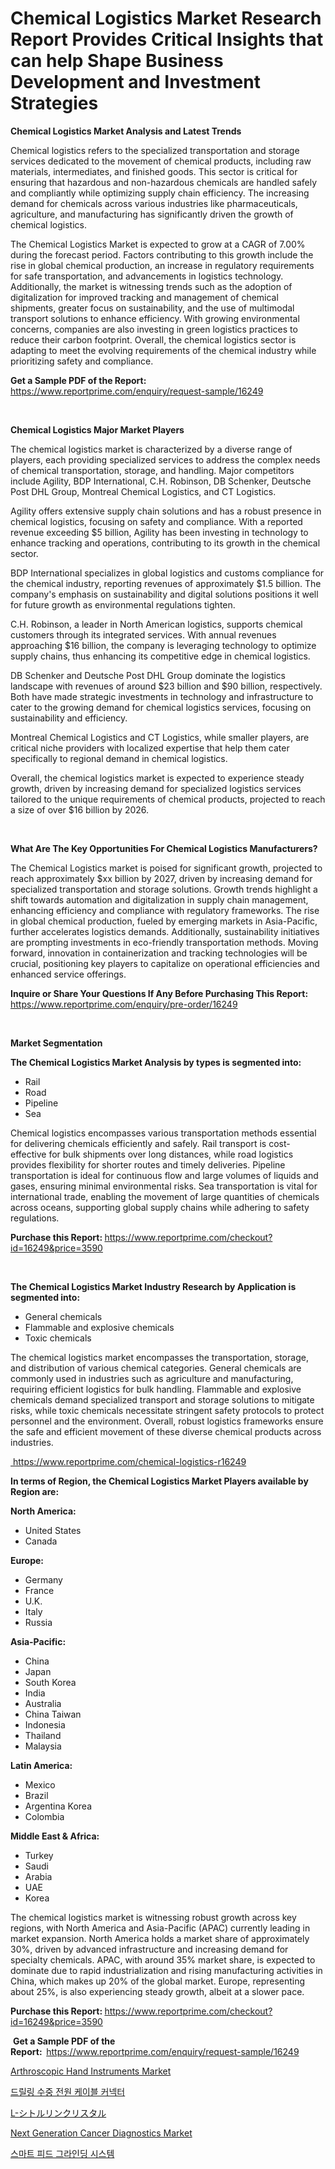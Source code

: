 <p><h1>Chemical Logistics Market Research Report Provides Critical Insights that can help Shape Business Development and Investment Strategies</h1></p><p><strong>Chemical Logistics Market Analysis and Latest Trends</strong></p>
<p><p>Chemical logistics refers to the specialized transportation and storage services dedicated to the movement of chemical products, including raw materials, intermediates, and finished goods. This sector is critical for ensuring that hazardous and non-hazardous chemicals are handled safely and compliantly while optimizing supply chain efficiency. The increasing demand for chemicals across various industries like pharmaceuticals, agriculture, and manufacturing has significantly driven the growth of chemical logistics.</p><p>The Chemical Logistics Market is expected to grow at a CAGR of 7.00% during the forecast period. Factors contributing to this growth include the rise in global chemical production, an increase in regulatory requirements for safe transportation, and advancements in logistics technology. Additionally, the market is witnessing trends such as the adoption of digitalization for improved tracking and management of chemical shipments, greater focus on sustainability, and the use of multimodal transport solutions to enhance efficiency. With growing environmental concerns, companies are also investing in green logistics practices to reduce their carbon footprint. Overall, the chemical logistics sector is adapting to meet the evolving requirements of the chemical industry while prioritizing safety and compliance.</p></p>
<p><strong>Get a Sample PDF of the Report:&nbsp;</strong> <a href="https://www.reportprime.com/enquiry/request-sample/16249">https://www.reportprime.com/enquiry/request-sample/16249</a></p>
<p>&nbsp;</p>
<p><strong>Chemical Logistics Major Market Players</strong></p>
<p><p>The chemical logistics market is characterized by a diverse range of players, each providing specialized services to address the complex needs of chemical transportation, storage, and handling. Major competitors include Agility, BDP International, C.H. Robinson, DB Schenker, Deutsche Post DHL Group, Montreal Chemical Logistics, and CT Logistics.</p><p>Agility offers extensive supply chain solutions and has a robust presence in chemical logistics, focusing on safety and compliance. With a reported revenue exceeding $5 billion, Agility has been investing in technology to enhance tracking and operations, contributing to its growth in the chemical sector.</p><p>BDP International specializes in global logistics and customs compliance for the chemical industry, reporting revenues of approximately $1.5 billion. The company's emphasis on sustainability and digital solutions positions it well for future growth as environmental regulations tighten.</p><p>C.H. Robinson, a leader in North American logistics, supports chemical customers through its integrated services. With annual revenues approaching $16 billion, the company is leveraging technology to optimize supply chains, thus enhancing its competitive edge in chemical logistics.</p><p>DB Schenker and Deutsche Post DHL Group dominate the logistics landscape with revenues of around $23 billion and $90 billion, respectively. Both have made strategic investments in technology and infrastructure to cater to the growing demand for chemical logistics services, focusing on sustainability and efficiency.</p><p>Montreal Chemical Logistics and CT Logistics, while smaller players, are critical niche providers with localized expertise that help them cater specifically to regional demand in chemical logistics. </p><p>Overall, the chemical logistics market is expected to experience steady growth, driven by increasing demand for specialized logistics services tailored to the unique requirements of chemical products, projected to reach a size of over $16 billion by 2026.</p></p>
<p>&nbsp;</p>
<p><strong>What Are The Key Opportunities For Chemical Logistics Manufacturers?</strong></p>
<p><p>The Chemical Logistics market is poised for significant growth, projected to reach approximately $xx billion by 2027, driven by increasing demand for specialized transportation and storage solutions. Growth trends highlight a shift towards automation and digitalization in supply chain management, enhancing efficiency and compliance with regulatory frameworks. The rise in global chemical production, fueled by emerging markets in Asia-Pacific, further accelerates logistics demands. Additionally, sustainability initiatives are prompting investments in eco-friendly transportation methods. Moving forward, innovation in containerization and tracking technologies will be crucial, positioning key players to capitalize on operational efficiencies and enhanced service offerings.</p></p>
<p><strong>Inquire or Share Your Questions If Any Before Purchasing This Report:</strong> <a href="https://www.reportprime.com/enquiry/pre-order/16249">https://www.reportprime.com/enquiry/pre-order/16249</a></p>
<p>&nbsp;</p>
<p><strong>Market Segmentation</strong></p>
<p><strong>The Chemical Logistics Market Analysis by types is segmented into:</strong></p>
<p><ul><li>Rail</li><li>Road</li><li>Pipeline</li><li>Sea</li></ul></p>
<p><p>Chemical logistics encompasses various transportation methods essential for delivering chemicals efficiently and safely. Rail transport is cost-effective for bulk shipments over long distances, while road logistics provides flexibility for shorter routes and timely deliveries. Pipeline transportation is ideal for continuous flow and large volumes of liquids and gases, ensuring minimal environmental risks. Sea transportation is vital for international trade, enabling the movement of large quantities of chemicals across oceans, supporting global supply chains while adhering to safety regulations.</p></p>
<p><strong>Purchase this Report:&nbsp;</strong><a href="https://www.reportprime.com/checkout?id=16249&price=3590">https://www.reportprime.com/checkout?id=16249&price=3590</a></p>
<p>&nbsp;</p>
<p><strong>The Chemical Logistics Market Industry Research by Application is segmented into:</strong></p>
<p><ul><li>General chemicals</li><li>Flammable and explosive chemicals</li><li>Toxic chemicals</li></ul></p>
<p><p>The chemical logistics market encompasses the transportation, storage, and distribution of various chemical categories. General chemicals are commonly used in industries such as agriculture and manufacturing, requiring efficient logistics for bulk handling. Flammable and explosive chemicals demand specialized transport and storage solutions to mitigate risks, while toxic chemicals necessitate stringent safety protocols to protect personnel and the environment. Overall, robust logistics frameworks ensure the safe and efficient movement of these diverse chemical products across industries.</p></p>
<p><a href="https://www.reportprime.com/chemical-logistics-r16249">&nbsp;https://www.reportprime.com/chemical-logistics-r16249</a></p>
<p><strong>In terms of Region, the Chemical Logistics Market Players available by Region are:</strong></p>
<p>
    <p> <strong> North America: </strong>
        <ul>
            <li>United States</li>
            <li>Canada</li>
        </ul>
        </p> 
    <p> <strong> Europe: </strong>
        <ul>
            <li>Germany</li>
            <li>France</li>
            <li>U.K.</li>
            <li>Italy</li>
            <li>Russia</li>
        </ul>
        </p> 
    <p> <strong> Asia-Pacific: </strong>
        <ul>
            <li>China</li>
            <li>Japan</li>
            <li>South Korea</li>
            <li>India</li>
            <li>Australia</li>
            <li>China Taiwan</li>
            <li>Indonesia</li>
            <li>Thailand</li>
            <li>Malaysia</li>
        </ul>
        </p> 
    <p> <strong> Latin America: </strong>
        <ul>
            <li>Mexico</li>
            <li>Brazil</li>
            <li>Argentina Korea</li>
            <li>Colombia</li>
        </ul>
        </p> 
    <p> <strong> Middle East & Africa: </strong>
        <ul>
            <li>Turkey</li>
            <li>Saudi</li>
            <li>Arabia</li>
            <li>UAE</li>
            <li>Korea</li>
        </ul>
    </p>
    </p>
<p><p>The chemical logistics market is witnessing robust growth across key regions, with North America and Asia-Pacific (APAC) currently leading in market expansion. North America holds a market share of approximately 30%, driven by advanced infrastructure and increasing demand for specialty chemicals. APAC, with around 35% market share, is expected to dominate due to rapid industrialization and rising manufacturing activities in China, which makes up 20% of the global market. Europe, representing about 25%, is also experiencing steady growth, albeit at a slower pace.</p></p>
<p><strong>Purchase this Report: </strong><a href="https://www.reportprime.com/checkout?id=16249&price=3590">https://www.reportprime.com/checkout?id=16249&price=3590</a></p>
<p>&nbsp;<strong>Get a Sample PDF of the Report:&nbsp;&nbsp;</strong><a href="https://www.reportprime.com/enquiry/request-sample/16249">https://www.reportprime.com/enquiry/request-sample/16249</a></p>
<p><strong></strong></p>
<p><p><a href="https://www.linkedin.com/pulse/future-insights-arthroscopic-hand-instruments-market-2lcwf?trackingId=WFZ%2BpvyjQr2l5faLDjuiSw%3D%3D">Arthroscopic Hand Instruments Market</a></p><p><a href="https://medium.com/@anil.parihar/%EC%88%98%EC%A4%91-%EC%A0%84%EB%A0%A5-%EC%BC%80%EC%9D%B4%EB%B8%94-%EC%BB%A4%EB%84%A5%ED%84%B0-%EC%8B%9C%EC%9E%A5-%ED%86%B5%EC%B0%B0-%EC%A0%9C%ED%92%88-%EC%9C%A0%ED%98%95-%EC%9D%91%EC%9A%A9-%ED%8A%B8%EB%A0%8C%EB%93%9C-%EB%B0%8F-2024%EB%85%84%EB%B6%80%ED%84%B0-2031%EB%85%84%EA%B9%8C%EC%A7%80%EC%9D%98-%EC%A7%80%EC%97%AD-%EB%B6%84%EC%84%9D-397b717ba3e0">드릴링 수중 전원 케이블 커넥터</a></p><p><a href="https://medium.com/@coleensxrkkn/l-citrulline-crystals-market-%E3%81%AE%E3%82%B0%E3%83%AD%E3%83%BC%E3%83%90%E3%83%AB%E5%B8%82%E5%A0%B4%E6%A6%82%E8%A6%81%E3%81%AF-%E4%B8%96%E7%95%8C%E3%81%8A%E3%82%88%E3%81%B3%E4%B8%BB%E8%A6%81%E5%B8%82%E5%A0%B4%E3%81%AB%E3%81%8A%E3%81%91%E3%82%8B%E6%A5%AD%E7%95%8C%E3%81%AB%E5%BD%B1%E9%9F%BF%E3%82%92%E4%B8%8E%E3%81%88%E3%82%8B%E4%B8%BB%E8%A6%81%E3%81%AA%E3%83%88%E3%83%AC%E3%83%B3%E3%83%89%E3%81%AB%E3%81%A4%E3%81%84%E3%81%A6-%E7%8B%AC%E8%87%AA%E3%81%AE%E8%A6%96%E7%82%B9%E3%82%92%E6%8F%90%E4%BE%9B%E3%81%97%E3%81%BE%E3%81%99-82d3206b78a2">L-シトルリンクリスタル</a></p><p><a href="https://www.linkedin.com/pulse/next-generation-cancer-diagnostics-market-global-regional-11mse?trackingId=OxkATpjmR7KQj2mIyrZgCA%3D%3D">Next Generation Cancer Diagnostics Market</a></p><p><a href="https://medium.com/@anil.parihar/%EC%8A%A4%EB%A7%88%ED%8A%B8-%ED%94%BC%EB%93%9C-%EA%B7%B8%EB%9D%BC%EC%9D%B8%EB%94%A9-%EC%8B%9C%EC%8A%A4%ED%85%9C-%EC%8B%9C%EC%9E%A5-%EA%B8%80%EB%A1%9C%EB%B2%8C-%EC%8B%9C%EC%9E%A5-%ED%86%B5%EC%B0%B0%EB%A0%A5-%EB%B0%8F-%EC%A7%80%EC%97%AD-%EB%B6%84%EC%84%9D-2024-2031-66458ee23444">스마트 피드 그라인딩 시스템</a></p></p>